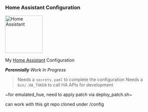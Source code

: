 ### Home Assistant Configuration

<img src="https://upload.wikimedia.org/wikipedia/commons/thumb/6/6e/Home_Assistant_Logo.svg/1038px-Home_Assistant_Logo.svg.png" alt="Home Assistant" width="120"/>

My [Home Assistant](https://www.home-assistant.io/) Configuration

_**Perennially** Work In Progress_

> Needs a `secrets.yaml` to complete the configuration
> Needs a `bin/.HA_TOKEN` to call HA APIs for development

~for emulated_hue, need to apply patch via deploy_patch.sh~
 
can work with this git repo cloned under /config
